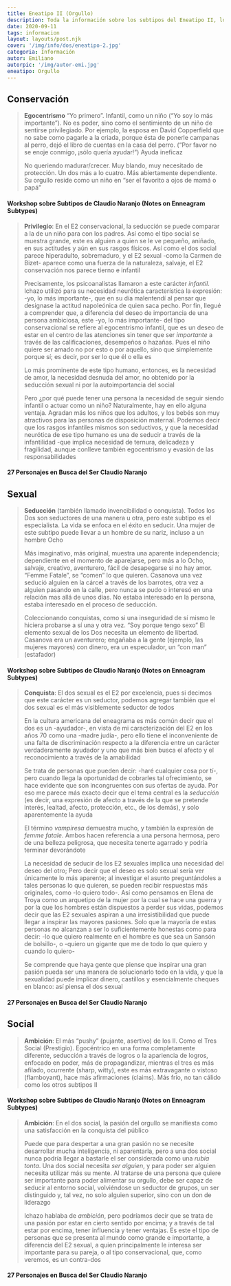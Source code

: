 ```yaml
---
title: Eneatipo II (Orgullo)
description: Toda la información sobre los subtipos del Eneatipo II, los orgullosos
date: 2020-09-11
tags: informacion
layout: layouts/post.njk
cover: '/img/info/dos/eneatipo-2.jpg'
categoria: Información
autor: Emiliano
autorpic: '/img/autor-emi.jpg'
eneatipo: Orgullo
---
```


## Conservación

>**Egocentrismo** “Yo primero”. Infantil, como un niño (“Yo soy lo más importante”). No es poder, sino como el sentimiento de un niño de sentirse privilegiado. Por ejemplo, la esposa en David Copperfield que no sabe como pagarle a la criada, porque ésta de ponerle campanas al perro, dejó el libro de cuentas en la casa del perro. (“Por favor no se enoje conmigo, ¡sólo quería ayudar!”) Ayuda ineficaz
>
>No queriendo madurar/crecer. Muy blando, muy necesitado de protección. Un dos más a lo cuatro. Más abiertamente dependiente. Su orgullo reside como un niño en “ser el favorito a ojos de mamá o papá”

#### Workshop sobre Subtipos de Claudio Naranjo (Notes on Enneagram Subtypes)

>**Privilegio**: En el E2 conservacional, la seducción se puede comparar a la de un niño para con los padres. Así como el tipo social se muestra grande, este es alguien a quien se le ve pequeño, aniñado, en sus actitudes y aún en sus rasgos físicos. Así como el dos social parece hiperadulto, sobremaduro, y el E2 sexual -como la Carmen de Bizet- aparece como una fuerza de la naturaleza, salvaje, el E2 conservación nos parece tierno e infantil
>
>Precisamente, los psicoanalistas llamaron a este carácter *infantil*. Ichazo utilizó para su necesidad neurótica característica la expresión: -yo, lo más importante-, que en su día malentendí al pensar que designase la actitud napoleónica de quien saca pecho. Por fin, llegué a comprender que, a diferencia del deseo de importancia de una persona ambiciosa, este -yo, lo más importante- del tipo conservacional se refiere al egocentrismo infantil, que es un deseo de estar en el centro de las atenciones sin tener que ser *importante* a través de las calificaciones, desempeños o hazañas. Pues el niño quiere ser amado no por esto o por aquello, sino que simplemente porque sí; es decir, por ser lo que él o ella es
>
>Lo más prominente de este tipo humano, entonces, es la necesidad de amor, la necesidad desnuda del amor, no obtenido por la seducción sexual ni por la autoimportancia del social
>
>Pero ¿por qué puede tener una persona la necesidad de seguir siendo infantil o actuar como un niño? Naturalmente, hay en ello alguna ventaja. Agradan más los niños que los adultos, y los bebés son muy atractivos para las personas de disposición maternal. Podemos decir que los rasgos infantiles mismos son seductivos, y que la necesidad neurótica de ese tipo humano es una de seducir a través de la infantilidad -que implica necesidad de ternura, delicadeza y fragilidad, aunque conlleve también egocentrismo y evasión de las responsabilidades

#### 27 Personajes en Busca del Ser Claudio Naranjo

## Sexual

> **Seducción** (también llamado invencibilidad o conquista). Todos los Dos son seductores de una manera u otra, pero este subtipo es el especialista. La vida se enfoca en el éxito en seducir. Una mujer de este subtipo puede llevar a un hombre de su nariz, incluso a un hombre Ocho
>
> Más imaginativo, más original, muestra una aparente independencia; dependiente en el momento de aparejarse, pero más a lo Ocho, salvaje, creativo, aventurero, fácil de desapegarse si no hay amor. “Femme Fatale”, se “comen” lo que quieren. Casanova una vez sedució alguien en la cárcel a través de los barrotes, otra vez a alguien pasando en la calle, pero nunca se pudo o interesó en una relación mas allá de unos días. No estaba interesado en la persona, estaba interesado en el proceso de seducción.
>
> Coleccionando conquistas, como si una inseguridad de sí mismo le hiciera probarse a sí una y otra vez. “Soy porque tengo sexo” El elemento sexual de los Dos necesita un elemento de libertad. Casanova era un aventurero; engañaba a la gente (ejemplo, las mujeres mayores) con dinero, era un especulador, un “con man” (estafador)

#### Workshop sobre Subtipos de Claudio Naranjo (Notes on Enneagram Subtypes)

> **Conquista**: El dos sexual es el E2 por excelencia, pues si decimos que este carácter es un seductor, podemos agregar también que el dos sexual es el más visiblemente seductor de todos
>
> En la cultura americana del eneagrama es más común decir que el dos es un -ayudador-, en vista de mi caracterización del E2 en los años 70 como una -madre judía-, pero ello tiene el inconveniente de una falta de discriminación respecto a la diferencia entre un carácter verdaderamente ayudador y uno que más bien busca el afecto y el reconocimiento a través de la amabilidad
>
> Se trata de personas que pueden decir: -haré cualquier cosa por tí-, pero cuando llega la oportunidad de cobrarles tal ofrecimiento, se hace evidente que son incongruentes con sus ofertas de ayuda. Por eso me parece más exacto decir que el tema central es la *seducción* (es decir, una expresión de afecto a través de la que se pretende interés, lealtad, afecto, protección, etc., de los demás), y solo aparentemente la ayuda
>
> El término *vampiresa* demuestra mucho, y también la expresión de *femme fatale*. Ambos hacen referencia a una persona hermosa, pero de una belleza peligrosa, que necesita tenerte agarrado y podría terminar devorándote
>
> La necesidad de seducir de los E2 sexuales implica una necesidad del deseo del otro; Pero decir que el deseo es solo sexual sería ver únicamente lo más aparente; al investigar el asunto preguntándoles a tales personas lo que quieren, se pueden recibir respuestas más originales, como -lo quiero todo-. Así como pensamos en Elena de Troya como un arquetipo de la mujer por la cual se hace una guerra y por la que los hombres están dispuestos a perder sus vidas, podemos decir que las E2 sexuales aspiran a una irresistibilidad que puede llegar a inspirar las mayores pasiones. Solo que la mayoría de estas personas no alcanzan a ser lo suficientemente honestas como para decir: -lo que quiero realmente en el hombre es que sea un Sansón de bolsillo-, o -quiero un gigante que me de todo lo que quiero y cuando lo quiero-
>
> Se comprende que haya gente que piense que inspirar una gran pasión pueda ser una manera de solucionarlo todo en la vida, y que la sexualidad puede implicar dinero, castillos y esencialmente cheques en blanco: así piensa el dos sexual

#### 27 Personajes en Busca del Ser Claudio Naranjo

## Social

> **Ambición**: El más “pushy” (pujante, asertivo) de los II. Como el Tres Social (Prestigio). Egocéntrico en una forma completamente diferente, seducción a través de logros o la apariencia de logros, enfocado en poder, más de propagandizar, mientras el tres es más afilado, ocurrente (sharp, witty), este es más extravagante o vistoso (flamboyant), hace más afirmaciones (claims). Más frío, no tan cálido como los otros subtipos II

#### Workshop sobre Subtipos de Claudio Naranjo (Notes on Enneagram Subtypes)

> **Ambición**: En el dos social, la pasión del orgullo se manifiesta como una satisfacción en la conquista del público
>
> Puede que para despertar a una gran pasión no se necesite desarrollar mucha inteligencia, ni aparentarla, pero a una dos social nunca podría llegar a bastarle el ser considerada como una *rubia tonta*. Una dos social necesita *ser alguien*, y para poder ser alguien necesita utilizar más su mente. Al tratarse de una persona que quiere ser importante para poder alimentar su orgullo, debe ser capaz de seducir al entorno social, volviéndose un seductor de grupos, un ser distinguido y, tal vez, no solo alguien superior, sino con un don de liderazgo
>
> Ichazo hablaba de *ambición*, pero podríamos decir que se trata de una pasión por estar en cierto sentido por encima; y a través de tal estar por encima, tener influencia y tener ventajas. Es este el tipo de personas que se presenta al mundo como grande e importante, a diferencia del E2 sexual, a quien principalmente le interesa ser importante para su pareja, o al tipo conservacional, que, como veremos, es un contra-dos

#### 27 Personajes en Busca del Ser Claudio Naranjo